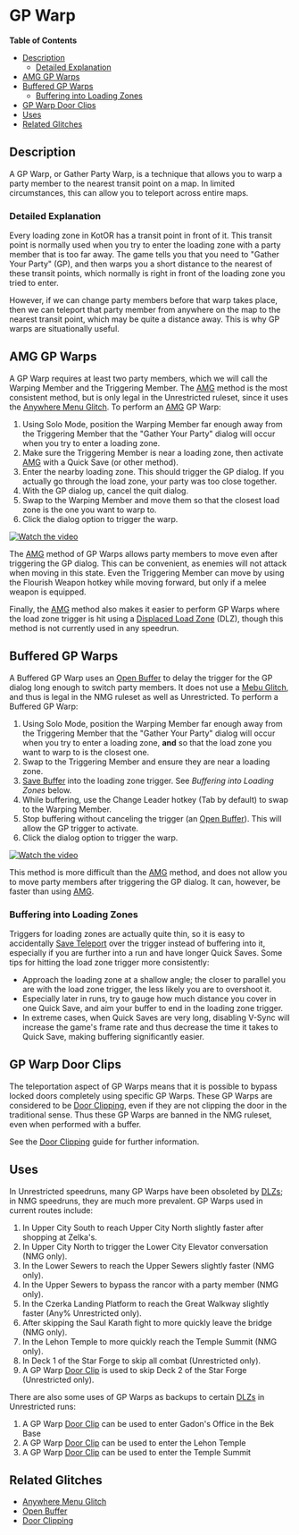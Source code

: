 # GP Warp

**Table of Contents**
- [Description](#description)
  - [Detailed Explanation](#detailed-explanation) 
- [AMG GP Warps](#amg-gp-warps)
- [Buffered GP Warps](#buffered-gp-warps)
  - [Buffering into Loading Zones](#buffering-into-loading-zones)
- [GP Warp Door Clips](#gp-warp-door-clips)
- [Uses](#uses)
- [Related Glitches](#related-glitches)

## Description

A GP Warp, or Gather Party Warp, is a technique that allows you to warp a party member to the nearest transit point on a map.  In limited circumstances, this can allow you to teleport across entire maps.

### Detailed Explanation

Every loading zone in KotOR has a transit point in front of it.  This transit point is normally used when you try to enter the loading zone with a party member that is too far away.  The game tells you that you need to "Gather Your Party" (GP), and then warps you a short distance to the nearest of these transit points, which normally is right in front of the loading zone you tried to enter.

However, if we can change party members before that warp takes place, then we can teleport that party member from anywhere on the map to the nearest transit point, which may be quite a distance away.  This is why GP warps are situationally useful.

## AMG GP Warps

A GP Warp requires at least two party members, which we will call the Warping Member and the Triggering Member.  The [AMG](</Major Glitches/Anywhere Menu Glitch.md>) method is the most consistent method, but is only legal in the Unrestricted ruleset, since it uses the [Anywhere Menu Glitch](</Major Glitches/Anywhere Menu Glitch.md>).  To perform an [AMG](</Major Glitches/Anywhere Menu Glitch.md>) GP Warp:

1. Using Solo Mode, position the Warping Member far enough away from the Triggering Member that the "Gather Your Party" dialog will occur when you try to enter a loading zone.
2. Make sure the Triggering Member is near a loading zone, then activate [AMG](</Major Glitches/Anywhere Menu Glitch.md>) with a Quick Save (or other method).
3. Enter the nearby loading zone.  This should trigger the GP dialog.  If you actually go through the load zone, your party was too close together.
4. With the GP dialog up, cancel the quit dialog.
5. Swap to the Warping Member and move them so that the closest load zone is the one you want to warp to.
6. Click the dialog option to trigger the warp.

[![Watch the video](https://img.youtube.com/vi/F1dwmEQunHE/maxresdefault.jpg)](https://youtu.be/F1dwmEQunHE)

The [AMG](</Major Glitches/Anywhere Menu Glitch.md>) method of GP Warps allows party members to move even after triggering the GP dialog.  This can be convenient, as enemies will not attack when moving in this state.  Even the Triggering Member can move by using the Flourish Weapon hotkey while moving forward, but only if a melee weapon is equipped.

Finally, the [AMG](</Major Glitches/Anywhere Menu Glitch.md>) method also makes it easier to perform GP Warps where the load zone trigger is hit using a [Displaced Load Zone](</Major Glitches/Displaced Load Zone.md>) (DLZ), though this method is not currently used in any speedrun.

## Buffered GP Warps

A Buffered GP Warp uses an [Open Buffer](<Save Buffering.md#open-buffers>) to delay the trigger for the GP dialog long enough to switch party members.  It does not use a [Mebu Glitch](</Major Glitches/Anywhere Menu Glitch.md>), and thus is legal in the NMG ruleset as well as Unrestricted.  To perform a Buffered GP Warp:

1. Using Solo Mode, position the Warping Member far enough away from the Triggering Member that the "Gather Your Party" dialog will occur when you try to enter a loading zone, **and** so that the load zone you want to warp to is the closest one.
2. Swap to the Triggering Member and ensure they are near a loading zone.
3. [Save Buffer](<Save Buffering.md>) into the loading zone trigger.  See *Buffering into Loading Zones* below.
4. While buffering, use the Change Leader hotkey (Tab by default) to swap to the Warping Member.
5. Stop buffering without canceling the trigger (an [Open Buffer](<Save Buffering.md#open-buffers>)).  This will allow the GP trigger to activate.
6. Click the dialog option to trigger the warp.

[![Watch the video](https://img.youtube.com/vi/vKFWPZkUMLE/maxresdefault.jpg)](https://youtu.be/vKFWPZkUMLE)

This method is more difficult than the [AMG](</Major Glitches/Anywhere Menu Glitch.md>) method, and does not allow you to move party members after triggering the GP dialog.  It can, however, be faster than using [AMG](</Major Glitches/Anywhere Menu Glitch.md>).  

### Buffering into Loading Zones

Triggers for loading zones are actually quite thin, so it is easy to accidentally [Save Teleport](<Save Teleporting.md>) over the trigger instead of buffering into it, especially if you are further into a run and have longer Quick Saves.  Some tips for hitting the load zone trigger more consistently:

- Approach the loading zone at a shallow angle; the closer to parallel you are with the load zone trigger, the less likely you are to overshoot it.
- Especially later in runs, try to gauge how much distance you cover in one Quick Save, and aim your buffer to end in the loading zone trigger.
- In extreme cases, when Quick Saves are very long, disabling V-Sync will increase the game's frame rate and thus decrease the time it takes to Quick Save, making buffering significantly easier.

## GP Warp Door Clips

The teleportation aspect of GP Warps means that it is possible to bypass locked doors completely using specific GP Warps.  These GP Warps are considered to be [Door Clipping](</Major Glitches/Door Clipping.md>), even if they are not clipping the door in the traditional sense.  Thus these GP Warps are banned in the NMG ruleset, even when performed with a buffer.

See the [Door Clipping](</Major Glitches/Door Clipping.md#gather-party-warp-clips>) guide for further information.

## Uses

In Unrestricted speedruns, many GP Warps have been obsoleted by [DLZs](</Major Glitches/Displaced Load Zone.md>); in NMG speedruns, they are much more prevalent.  GP Warps used in current routes include:

1. In Upper City South to reach Upper City North slightly faster after shopping at Zelka's.
2. In Upper City North to trigger the Lower City Elevator conversation (NMG only).
3. In the Lower Sewers to reach the Upper Sewers slightly faster (NMG only).
4. In the Upper Sewers to bypass the rancor with a party member (NMG only).
5. In the Czerka Landing Platform to reach the Great Walkway slightly faster (Any% Unrestricted only).
6. After skipping the Saul Karath fight to more quickly leave the bridge (NMG only).
7. In the Lehon Temple to more quickly reach the Temple Summit (NMG only).
8. In Deck 1 of the Star Forge to skip all combat (Unrestricted only).
9. A GP Warp [Door Clip](</Major Glitches/Door Clipping.md#gather-party-warp-clips>) is used to skip Deck 2 of the Star Forge (Unrestricted only).

There are also some uses of GP Warps as backups to certain [DLZs](</Major Glitches/Displaced Load Zone.md>) in Unrestricted runs:

1. A GP Warp [Door Clip](</Major Glitches/Door Clipping.md#gather-party-warp-clips>) can be used to enter Gadon's Office in the Bek Base
2. A GP Warp [Door Clip](</Major Glitches/Door Clipping.md#gather-party-warp-clips>) can be used to enter the Lehon Temple
3. A GP Warp [Door Clip](</Major Glitches/Door Clipping.md#gather-party-warp-clips>) can be used to enter the Temple Summit


## Related Glitches

* [Anywhere Menu Glitch](</Major Glitches/Anywhere Menu Glitch.md>)
* [Open Buffer](<Save Buffering.md#open-buffers>)
* [Door Clipping](</Major Glitches/Door Clipping.md#gather-party-warp-clips>)
